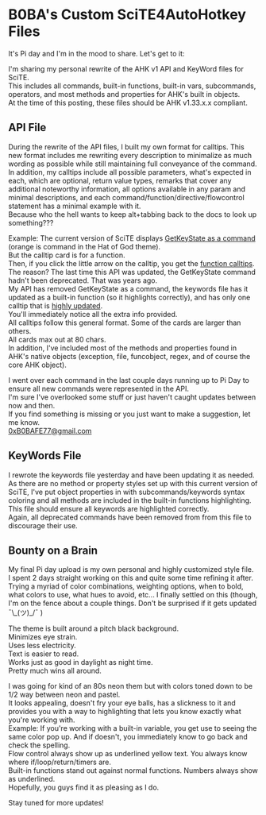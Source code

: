 
# B0BA's Custom SciTE4AutoHotkey Files

It's Pi day and I'm in the mood to share. Let's get to it:

I'm sharing my personal rewrite of the AHK v1 API and KeyWord files for SciTE.  
This includes all commands, built-in functions, built-in vars, subcommands, operators, and most methods and properties for AHK's built in objects.  
At the time of this posting, these files should be AHK v1.33.x.x compliant.  

## API File
During the rewrite of the API files, I built my own format for calltips. This new format includes me rewriting every description to minimalize as much wording as possible while still maintaining full conveyance of the command.  
In addition, my calltips include all possible parameters, what's expected in each, which are optional, return value types, remarks that cover any additional noteworthy information, all options available in any param and minimal descriptions, and each command/function/directive/flowcontrol statement has a minimal example with it.  
Because who the hell wants to keep alt+tabbing back to the docs to look up something???

Example: The current version of SciTE displays [GetKeyState as a command](https://i.imgur.com/aWgDNVf.png) (orange is command in the Hat of God theme).  
But the calltip card is for a function.  
Then, if you click the little arrow on the calltip, you get the [function calltips](https://i.imgur.com/ujaLVd0.png).  
The reason? The last time this API was updated, the GetKeyState command hadn't been deprecated. That was years ago.  
My API has removed GetKeyState as a command, the keywords file has it updated as a built-in function (so it highlights correctly), and has only one calltip that is [highly updated](https://i.imgur.com/hCafNOl.png).  
You'll immediately notice all the extra info provided.  
All calltips follow this general format. Some of the cards are larger than others.  
All cards max out at 80 chars.  
In addition, I've included most of the methods and properties found in AHK's native objects (exception, file, funcobject, regex, and of course the core AHK object).  

I went over each command in the last couple days running up to Pi Day to ensure all new commands were represented in the API.  
I'm sure I've overlooked some stuff or just haven't caught updates between now and then.  
If you find something is missing or you just want to make a suggestion, let me know.  
0xB0BAFE77@gmail.com  

## KeyWords File
I rewrote the keywords file yesterday and have been updating it as needed.  
As there are no method or property styles set up with this current version of SciTE, I've put object properties in with subcommands/keywords syntax coloring and all methods are included in the built-in functions highlighting.  
This file should ensure all keywords are highlighted correctly.  
Again, all deprecated commands have been removed from from this file to discourage their use. 

## Bounty on a Brain
My final Pi day upload is my own personal and highly customized style file.  
I spent 2 days straight working on this and quite some time refining it after. Trying a myriad of color combinations, weighting options, when to bold, what colors to use, what hues to avoid, etc...
I finally settled on this (though, I'm on the fence about a couple things. Don't be surprised if it gets updated ¯\\\_(ツ)\_/¯ )  

The theme is built around a pitch black background.  
Minimizes eye strain.  
Uses less electricity.  
Text is easier to read.  
Works just as good in daylight as night time.  
Pretty much wins all around.  

I was going for kind of an 80s neon them but with colors toned down to be 1/2 way between neon and pastel.  
It looks appealing, doesn't fry your eye balls, has a slickness to it and provides you with a way to highlighting that lets you know exactly what you're working with.  
Example: If you're working with a built-in variable, you get use to seeing the same color pop up. And if doesn't, you immediately know to go back and check the spelling.  
Flow control always show up as underlined yellow text. You always know where if/loop/return/timers are.  
Built-in functions stand out against normal functions. Numbers always show as underlined.  
Hopefully, you guys find it as pleasing as I do.

Stay tuned for more updates!
